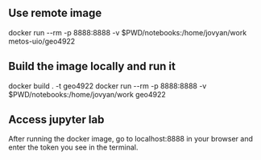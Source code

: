 ## Use remote image
docker run --rm -p 8888:8888 -v $PWD/notebooks:/home/jovyan/work metos-uio/geo4922

## Build the image locally and run it
docker build . -t geo4922
docker run --rm -p 8888:8888 -v $PWD/notebooks:/home/jovyan/work geo4922

## Access jupyter lab
After running the docker image, go to localhost:8888 in your browser and enter the token you see in the terminal.
